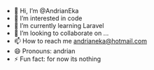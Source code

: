 - 👋 Hi, I’m @AndrianEka
- 👀 I’m interested in code
- 🌱 I’m currently learning Laravel
- 💞️ I’m looking to collaborate on ...
- 📫 How to reach me andrianeka@hotmail.com
- 😄 Pronouns: andrian 
- ⚡ Fun fact: for now its nothing 

<!---
AndrianEka/AndrianEka is a ✨ special ✨ repository because its `README.md` (this file) appears on your GitHub profile.
You can click the Preview link to take a look at your changes.
--->
